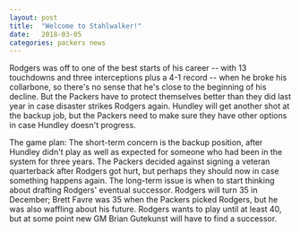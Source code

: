 ```yaml
---
layout: post
title:  "Welcome to Stahlwalker!"
date:   2018-03-05
categories: packers news
---
```


Rodgers was off to one of the best starts of his career -- with 13 touchdowns and three interceptions plus a 4-1 record -- when he broke his collarbone, so there's no sense that he's close to the beginning of his decline. But the Packers have to protect themselves better than they did last year in case disaster strikes Rodgers again. Hundley will get another shot at the backup job, but the Packers need to make sure they have other options in case Hundley doesn't progress.

The game plan: The short-term concern is the backup position, after Hundley didn't play as well as expected for someone who had been in the system for three years. The Packers decided against signing a veteran quarterback after Rodgers got hurt, but perhaps they should now in case something happens again. The long-term issue is when to start thinking about drafting Rodgers' eventual successor. Rodgers will turn 35 in December; Brett Favre was 35 when the Packers picked Rodgers, but he was also waffling about his future. Rodgers wants to play until at least 40, but at some point new GM Brian Gutekunst will have to find a successor.

